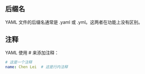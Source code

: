 ## 后缀名

YAML 文件的后缀名通常是 .yaml 或 .yml。这两者在功能上没有区别。

## 注释

YAML 使用 # 来添加注释：

```yaml
# 这是一个注释
name: Chen Lei  # 这是行内注释
```
